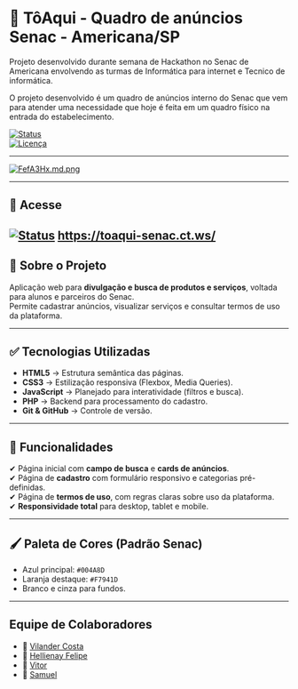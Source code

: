 

# 📌 TôAqui - Quadro de anúncios Senac -  Americana/SP

Projeto desenvolvido durante semana de Hackathon no Senac de Americana envolvendo as turmas de Informática para internet e Tecnico de informática.

O projeto desenvolvido é um quadro de anúncios interno do Senac que vem para atender uma necessidade que hoje é feita em um quadro físico na entrada do estabelecimento.


[![Status](https://img.shields.io/badge/status-em%20desenvolvimento-yellow)]()  
[![Licença](https://img.shields.io/badge/licença-MIT-green)]()  


---


[![FefA3Hx.md.png](https://iili.io/FefA3Hx.md.png)](https://freeimage.host/i/FefA3Hx)

---
## 📲 Acesse
[![Status](https://img.icons8.com/?size=100&id=YThajsbx8Pbf&format=png&color=000000)](https://toaqui-senac.ct.ws/)  https://toaqui-senac.ct.ws/
---

## 📖 Sobre o Projeto
Aplicação web para **divulgação e busca de produtos e serviços**, voltada para alunos e parceiros do Senac.  
Permite cadastrar anúncios, visualizar serviços e consultar termos de uso da plataforma.

---

## ✅ **Tecnologias Utilizadas**
- **HTML5** → Estrutura semântica das páginas.
- **CSS3** → Estilização responsiva (Flexbox, Media Queries).
- **JavaScript** → Planejado para interatividade (filtros e busca).
- **PHP** → Backend para processamento do cadastro.
- **Git & GitHub** → Controle de versão.

---

## 🎯 **Funcionalidades**
✔ Página inicial com **campo de busca** e **cards de anúncios**.  
✔ Página de **cadastro** com formulário responsivo e categorias pré-definidas.  
✔ Página de **termos de uso**, com regras claras sobre uso da plataforma.  
✔ **Responsividade total** para desktop, tablet e mobile.  

---

## 🖌 **Paleta de Cores (Padrão Senac)**
- Azul principal: `#004A8D`
- Laranja destaque: `#F7941D`
- Branco e cinza para fundos.

---

## Equipe de Colaboradores

- 👤 [Vilander Costa](https://github.com/vilander)
- 👤 [Hellienay Felipe](https://github.com/hellienayfelipe)
- 👤 [Vitor](https://github.com/vitor521)
- 👤 [Samuel](https://github.com/samuelbelmonte06)
